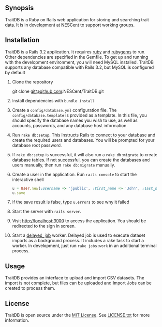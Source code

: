 ## Synopsis

TraitDB is a Ruby on Rails web application for storing and searching trait data.  It is in development at [NESCent](http://nescent.org) to support working groups.

## Installation

TraitDB is a Rails 3.2 application.  It requires [ruby](http://ruby-lang.org) and [rubygems](http://rubygems.org) to run.  Other dependencies are specified in the Gemfile.  To get up and running with the development environment, you will need MySQL installed.  TraitDB supports any database compatible with Rails 3.2, but MySQL is configured by default

1. Clone the repository

    git clone git@github.com:NESCent/TraitDB.git
    
2. Install dependencies with `bundle install`
3. Create a `config/database.yml` configuration file.  The `config/database.template` is provided as a template.  In this file, you should specify the database names you wish to use, as well as accounts, passwords, and any database host information.
4. Run `rake db:setup`.  This Instructs Rails to connect to your database and create the required users and databases.  You will be prompted for your database root password.
5. If `rake db:setup` is successful, it will also run a `rake db:migrate` to create database tables.  If not successful, you can create the databases and users manually, then run `rake db:migrate` manually.
6. Create a user in the application.  Run `rails console` to start the interactive shell

    ```ruby
    u = User.new(:username => 'jpublic', :first_name => 'John', :last_name => 'Public', :email => 'jpublic@domain.com', :email_confirmation => 'jpublic@domain.com', :password => 'PasswordHere')
    u.save
    ```

7. If the save result is false, type `u.errors` to see why it failed
8. Start the server with `rails server`.
9. Visit [http://localhost:3000](http://localhost:3000) to access the application.  You should be redirected to the sign in screen.
10. Start a [delayed_job](https://github.com/collectiveidea/delayed_job) worker.  Delayed job is used to execute dataset imports as a background process.  It includes a rake task to start a worker.  In development, just run `rake jobs:work` in an additional terminal process.

## Usage

TraitDB provides an interface to upload and import CSV datasets.  The import is not complete, but files can be uploaded and Import Jobs can be created to process them.

## License

TraitDB is open source under the [MIT License](http://opensource.org/licenses/MIT).  See [LICENSE.txt](LICENSE.txt) for more information.